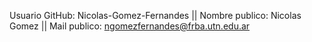 Usuario GitHub: Nicolas-Gomez-Fernandes
|| Nombre publico: Nicolas Gomez
|| Mail publico: ngomezfernandes@frba.utn.edu.ar
